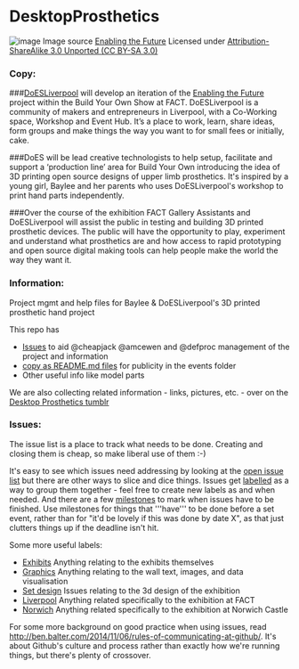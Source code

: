 # DesktopProsthetics
![image](http://enablingthefuture.org/wp-content/uploads/2014/05/raptor-hand.jpg)
Image source [Enabling the Future](http://enablingthefuture.org/upper-limb-prosthetics/the-raptor-hand/) Licensed under [Attribution-ShareAlike 3.0 Unported (CC BY-SA 3.0)](http://creativecommons.org/licenses/by-sa/3.0/ "License Link")

### Copy:

###[DoESLiverpool](http://doesliverpool.com "DoESLiverpool's Homepage") will develop an iteration of the [Enabling the Future](http://enablingthefuture.org/upper-limb-prosthetics/the-raptor-hand/ "Enabling The Future Website") project within the Build Your Own Show at FACT. DoESLiverpool is a community of makers and entrepreneurs in Liverpool, with a Co-Working space, Workshop and Event Hub. It’s a place to work, learn, share ideas, form groups and make things the way you want to for small fees or initially, cake.

###DoES will be lead creative technologists to help setup, facilitate and support a ‘production line’ area for Build Your Own introducing the idea of 3D printing open source designs of upper limb prosthetics. It's inspired by a young girl, Baylee and her parents who uses DoESLiverpool's workshop to print hand parts independently.

###Over the course of the exhibition FACT Gallery Assistants and DoESLiverpool will assist the public in testing and building 3D printed prosthetic devices. The public will have the opportunity to play, experiment and understand what prosthetics are and how access to rapid prototyping and open source digital making tools can help people make the world the way they want it.

### Information:
Project mgmt and help files for Baylee &amp; DoESLiverpool's 3D printed prosthetic hand project

This repo has 
* [Issues](https://github.com/cheapjack/buildyourown/issues "github issues for the project") to aid @cheapjack @amcewen and @defproc management of the project and information
* [copy as README.md files](https://github.com/cheapjack/buildyourown/tree/master/events) for publicity in the events folder
* Other useful info like model parts

We are also collecting related information - links, pictures, etc. - over on the [Desktop Prosthetics tumblr](http://desktopprosthetics.tumblr.com/)

### Issues:

The issue list is a place to track what needs to be done.  Creating and closing them is cheap, so make liberal use of them :-)

It's easy to see which issues need addressing by looking at the [open issue list](https://github.com/cheapjack/buildyourown/issues) but there are other ways to slice and dice things.  Issues get [labelled](https://github.com/cheapjack/buildyourown/labels) as a way to group them together - feel free to create new labels as and when needed.  And there are a few [milestones](https://github.com/cheapjack/buildyourown/milestones) to mark when issues have to be finished.  Use milestones for things that '''have''' to be done before a set event, rather than for "it'd be lovely if this was done by date X", as that just clutters things up if the deadline isn't hit.

Some more useful labels:
 * [Exhibits](https://github.com/cheapjack/buildyourown/labels/Exhibits)  Anything relating to the exhibits themselves
 * [Graphics](https://github.com/cheapjack/buildyourown/labels/Graphics)  Anything relating to the wall text, images, and data visualisation
 * [Set design](https://github.com/cheapjack/buildyourown/labels/Set%20design)  Issues relating to the 3d design of the exhibition
 * [Liverpool](https://github.com/cheapjack/buildyourown/labels/Liverpool)  Anything related specifically to the exhibition at FACT
 * [Norwich](https://github.com/cheapjack/buildyourown/labels/Norwich)  Anything related specifically to the exhibition at Norwich Castle

For some more background on good practice when using issues, read http://ben.balter.com/2014/11/06/rules-of-communicating-at-github/.  It's about Github's culture and process rather than exactly how we're running things, but there's plenty of crossover.
